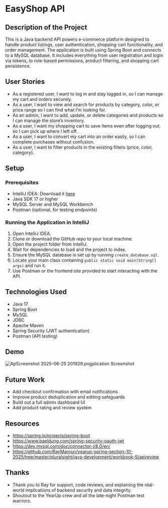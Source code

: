 # EasyShop API

## Description of the Project

This is a Java backend API powers e-commerce platform designed to handle product listings, user authentication, shopping cart functionality, and order management. The application is built using Spring Boot and connects to a MySQL database. It includes everything from user registration and login via tokens, to role-based permissions, product filtering, and shopping cart persistence. 


## User Stories

- As a registered user, I want to log in and stay logged in, so I can manage my cart and orders securely.
- As a user, I want to view and search for products by category, color, or price range so I can find what I’m looking for.
- As an admin, I want to add, update, or delete categories and products so I can manage the store’s inventory.
- As a user, I want my shopping cart to save items even after logging out, so I can pick up where I left off.
- As a user, I want to convert my cart into an order easily, so I can complete purchases without confusion.
- As a user, I want to filter products in the existing filters (price, color, category).

## Setup

### Prerequisites

- IntelliJ IDEA: Download it [here](https://www.jetbrains.com/idea/download/)
- Java SDK 17 or higher
- MySQL Server and MySQL Workbench
- Postman (optional, for testing endpoints)

### Running the Application in IntelliJ

1. Open IntelliJ IDEA.
2. Clone or download the GitHub repo to your local machine.
3. Open the project folder from IntelliJ.
4. Wait for dependencies to load and the project to index.
5. Ensure the MySQL database is set up by running `create_database.sql`.
6. Locate your main class containing `public static void main(String[] args)` and run it.
7. Use Postman or the frontend site provided to start interacting with the API.

## Technologies Used

- Java 17
- Spring Boot
- MySQL
- JDBC
- Apache Maven
- Spring Security (JWT authentication)
- Postman (API testing)

## Demo

![Ap![Screenshot 2025-06-25 201929.png](../../../../../Pictures/Screenshots/Screenshot%202025-06-25%20201929.png)plication Screenshot](path/to/your/screenshot.png)

## Future Work

- Add checkout confirmation with email notifications
- Improve product deduplication and editing safeguards
- Build out a full admin dashboard UI
- Add product rating and review system

## Resources

- https://spring.io/projects/spring-boot
- https://www.baeldung.com/spring-security-oauth-jwt
- https://dev.mysql.com/doc/connector-j/8.0/en/
- https://github.com/RayMaroun/yearup-spring-section-10-2025/tree/master/pluralsight/java-development/workbook-9/apireview

## Thanks

- Thank you to Ray for support, code reviews, and explaining the real-world implications of backend security and data integrity.
- Shoutout to the YearUp crew and all the late-night Postman test warriors.
